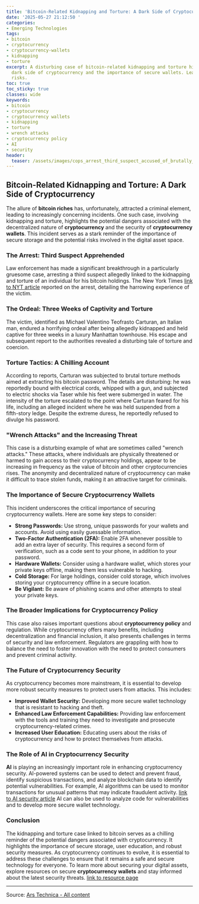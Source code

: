```yaml
---
title: 'Bitcoin-Related Kidnapping and Torture: A Dark Side of Cryptocurrency'
date: '2025-05-27 21:12:50 '
categories:
- Emerging Technologies
tags:
- bitcoin
- cryptocurrency
- cryptocurrency-wallets
- kidnapping
- torture
excerpt: A disturbing case of bitcoin-related kidnapping and torture highlights the
  dark side of cryptocurrency and the importance of secure wallets. Learn about the
  risks.
toc: true
toc_sticky: true
classes: wide
keywords:
- bitcoin
- cryptocurrency
- cryptocurrency wallets
- kidnapping
- torture
- wrench attacks
- cryptocurrency policy
- AI
- security
header:
  teaser: /assets/images/cops_arrest_third_suspect_accused_of_brutally_tort_20250527211250.jpg
---
```


## Bitcoin-Related Kidnapping and Torture: A Dark Side of Cryptocurrency

The allure of **bitcoin riches** has, unfortunately, attracted a criminal element, leading to increasingly concerning incidents. One such case, involving kidnapping and torture, highlights the potential dangers associated with the decentralized nature of **cryptocurrency** and the security of **cryptocurrency wallets**. This incident serves as a stark reminder of the importance of secure storage and the potential risks involved in the digital asset space.

### The Arrest: Third Suspect Apprehended

Law enforcement has made a significant breakthrough in a particularly gruesome case, arresting a third suspect allegedly linked to the kidnapping and torture of an individual for his bitcoin holdings. The New York Times [link to NYT article](URL) reported on the arrest, detailing the harrowing experience of the victim.

### The Ordeal: Three Weeks of Captivity and Torture

The victim, identified as Michael Valentino Teofrasto Carturan, an Italian man, endured a horrifying ordeal after being allegedly kidnapped and held captive for three weeks in a luxury Manhattan townhouse. His escape and subsequent report to the authorities revealed a disturbing tale of torture and coercion.

### Torture Tactics: A Chilling Account

According to reports, Carturan was subjected to brutal torture methods aimed at extracting his bitcoin password. The details are disturbing: he was reportedly bound with electrical cords, whipped with a gun, and subjected to electric shocks via Taser while his feet were submerged in water. The intensity of the torture escalated to the point where Carturan feared for his life, including an alleged incident where he was held suspended from a fifth-story ledge. Despite the extreme duress, he reportedly refused to divulge his password.

### "Wrench Attacks" and the Increasing Threat

This case is a disturbing example of what are sometimes called "wrench attacks." These attacks, where individuals are physically threatened or harmed to gain access to their cryptocurrency holdings, appear to be increasing in frequency as the value of bitcoin and other cryptocurrencies rises. The anonymity and decentralized nature of cryptocurrency can make it difficult to trace stolen funds, making it an attractive target for criminals.

### The Importance of Secure Cryptocurrency Wallets

This incident underscores the critical importance of securing cryptocurrency wallets. Here are some key steps to consider:

*   **Strong Passwords:** Use strong, unique passwords for your wallets and accounts. Avoid using easily guessable information.
*   **Two-Factor Authentication (2FA):** Enable 2FA whenever possible to add an extra layer of security. This requires a second form of verification, such as a code sent to your phone, in addition to your password.
*   **Hardware Wallets:** Consider using a hardware wallet, which stores your private keys offline, making them less vulnerable to hacking.
*   **Cold Storage:** For large holdings, consider cold storage, which involves storing your cryptocurrency offline in a secure location.
*   **Be Vigilant:** Be aware of phishing scams and other attempts to steal your private keys.

### The Broader Implications for Cryptocurrency Policy

This case also raises important questions about **cryptocurrency policy** and regulation. While cryptocurrency offers many benefits, including decentralization and financial inclusion, it also presents challenges in terms of security and law enforcement. Regulators are grappling with how to balance the need to foster innovation with the need to protect consumers and prevent criminal activity.

### The Future of Cryptocurrency Security

As cryptocurrency becomes more mainstream, it is essential to develop more robust security measures to protect users from attacks. This includes:

*   **Improved Wallet Security:** Developing more secure wallet technology that is resistant to hacking and theft.
*   **Enhanced Law Enforcement Capabilities:** Providing law enforcement with the tools and training they need to investigate and prosecute cryptocurrency-related crimes.
*   **Increased User Education:** Educating users about the risks of cryptocurrency and how to protect themselves from attacks.

### The Role of AI in Cryptocurrency Security

**AI** is playing an increasingly important role in enhancing cryptocurrency security. AI-powered systems can be used to detect and prevent fraud, identify suspicious transactions, and analyze blockchain data to identify potential vulnerabilities. For example, AI algorithms can be used to monitor transactions for unusual patterns that may indicate fraudulent activity. [link to AI security article](URL) AI can also be used to analyze code for vulnerabilities and to develop more secure wallet technology.

### Conclusion

The kidnapping and torture case linked to bitcoin serves as a chilling reminder of the potential dangers associated with cryptocurrency. It highlights the importance of secure storage, user education, and robust security measures. As cryptocurrency continues to evolve, it is essential to address these challenges to ensure that it remains a safe and secure technology for everyone. To learn more about securing your digital assets, explore resources on secure **cryptocurrency wallets** and stay informed about the latest security threats. [link to resource page](URL)


---

Source: [Ars Technica - All content](https://arstechnica.com/tech-policy/2025/05/third-suspect-arrested-after-man-was-kidnapped-and-tortured-for-bitcoin/)